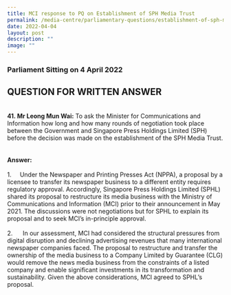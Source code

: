 ```yaml
---
title: MCI response to PQ on Establishment of SPH Media Trust
permalink: /media-centre/parliamentary-questions/establishment-of-sph-media-trust/
date: 2022-04-04
layout: post
description: ""
image: ""
---
```

<h3>Parliament Sitting on 4 April 2022</h3>
<h2>QUESTION FOR WRITTEN ANSWER</h2>
<br>
<strong>41.&nbsp;Mr Leong Mun Wai:</strong> To ask the Minister for Communications and Information how long and how many rounds of negotiation took place between the Government and Singapore Press Holdings Limited (SPH) before the decision was made on the establishment of the SPH Media Trust.<br>
<br>
<br>
<strong>Answer:<br>
<br>
</strong>
<div>1.<span style="white-space: pre;">		</span>Under the Newspaper and Printing Presses Act (NPPA), a proposal by a licensee to transfer its newspaper business to a different entity requires regulatory approval. Accordingly, Singapore Press Holdings Limited (SPHL) shared its proposal to restructure its media business with the Ministry of Communications and Information (MCI) prior to their announcement in May 2021. The discussions were not negotiations but for SPHL to explain its proposal and to seek MCI’s in-principle approval.<br>
<br>
2.<span style="white-space: pre;">		</span>In our assessment, MCI had considered the structural pressures from digital disruption and declining advertising revenues that many international newspaper companies faced. The proposal to restructure and transfer the ownership of the media business to a Company Limited by Guarantee (CLG) would remove the news media business from the constraints of a listed company and enable significant investments in its transformation and sustainability. Given the above considerations, MCI agreed to SPHL’s proposal.&nbsp;&nbsp;<br>
<div>&nbsp;</div>
</div>